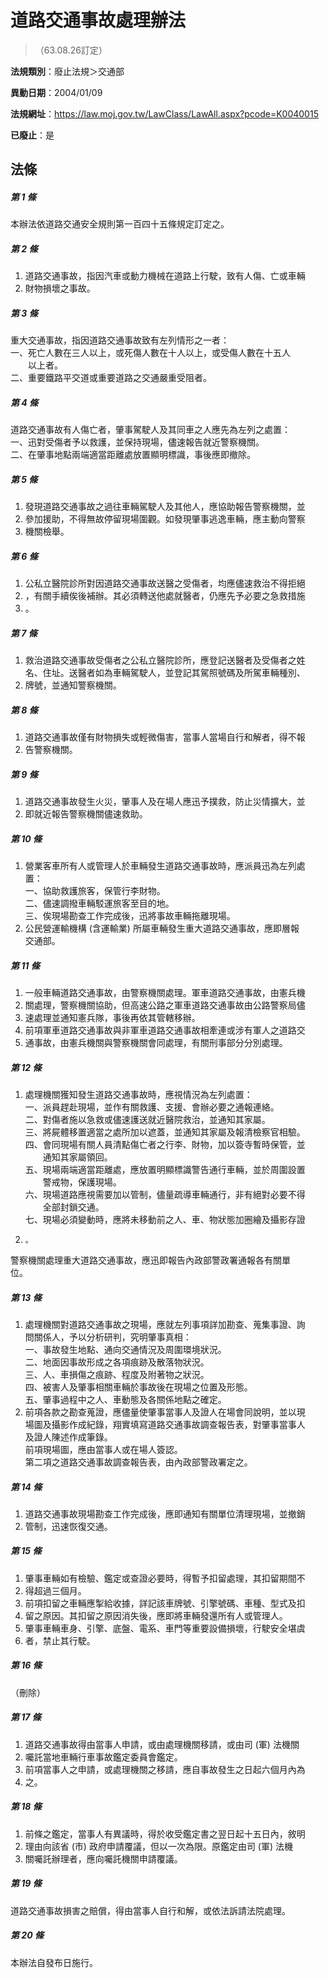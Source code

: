 # 道路交通事故處理辦法
> （63.08.26訂定）

**法規類別**：廢止法規＞交通部

**異動日期**：2004/01/09  

**法規網址**：https://law.moj.gov.tw/LawClass/LawAll.aspx?pcode=K0040015

**已廢止**：是



## 法條
##### 第 1 條
本辦法依道路交通安全規則第一百四十五條規定訂定之。

##### 第 2 條
1. 道路交通事故，指因汽車或動力機械在道路上行駛，致有人傷、亡或車輛
1. 財物損壞之事故。

##### 第 3 條
重大交通事故，指因道路交通事故致有左列情形之一者：  
一、死亡人數在三人以上，或死傷人數在十人以上，或受傷人數在十五人  
　　以上者。  
二、重要鐵路平交道或重要道路之交通嚴重受阻者。  

##### 第 4 條
道路交通事故有人傷亡者，肇事駕駛人及其同車之人應先為左列之處置：  
一、迅對受傷者予以救護，並保持現場，儘速報告就近警察機關。  
二、在肇事地點兩端適當距離處放置顯明標識，事後應即撤除。  

##### 第 5 條
1. 發現道路交通事故之過往車輛駕駛人及其他人，應協助報告警察機關，並
1. 參加援助，不得無故停留現場圍觀。如發現肇事逃逸車輛，應主動向警察
1. 機關檢舉。

##### 第 6 條
1. 公私立醫院診所對因道路交通事故送醫之受傷者，均應儘速救治不得拒絕
1. ，有關手續俟後補辦。其必須轉送他處就醫者，仍應先予必要之急救措施
1. 。

##### 第 7 條
1. 救治道路交通事故受傷者之公私立醫院診所，應登記送醫者及受傷者之姓  
名、住址。送醫者如為車輛駕駛人，並登記其駕照號碼及所駕車輛種別、
1. 牌號，並通知警察機關。

##### 第 8 條
1. 道路交通事故僅有財物損失或輕微傷害，當事人當場自行和解者，得不報
1. 告警察機關。

##### 第 9 條
1. 道路交通事故發生火災，肇事人及在場人應迅予撲救，防止災情擴大，並
1. 即就近報告警察機關儘速救助。

##### 第 10 條
1. 營業客車所有人或管理人於車輛發生道路交通事故時，應派員迅為左列處  
置：  
一、協助救護旅客，保管行李財物。  
二、儘速調撥車輛駁運旅客至目的地。  
三、俟現場勘查工作完成後，迅將事故車輛拖離現場。
1. 公民營運輸機構 (含運輸業) 所屬車輛發生重大道路交通事故，應即層報  
交通部。

##### 第 11 條
1. 一般車輛道路交通事故，由警察機關處理。軍車道路交通事故，由憲兵機
1. 關處理，警察機關協助，但高速公路之軍車道路交通事故由公路警察局儘
1. 速處理並通知憲兵隊，事後再依其管轄移辦。
1. 前項軍車道路交通事故與非軍車道路交通事故相牽連或涉有軍人之道路交
1. 通事故，由憲兵機關與警察機關會同處理，有關刑事部分分別處理。

##### 第 12 條
1. 處理機關獲知發生道路交通事故時，應視情況為左列處置：  
一、派員趕赴現場，並作有關救護、支援、會辦必要之通報連絡。  
二、對傷者施以急救或儘速護送就近醫院救治，並通知其家屬。  
三、將屍體移置適當之處所加以遮蓋，並通知其家屬及報清檢察官相驗。  
四、會同現場有關人員清點傷亡者之行李、財物，加以簽寺暫時保管，並  
　　通知其家屬領回。  
五、現場兩端適當距離處，應放置明顯標識警告通行車輛，並於周圍設置  
　　警戒物，保護現場。  
六、現場道路應視需要加以管制，儘量疏導車輛通行，非有絕對必要不得  
　　全部封鎖交通。  
七、現場必須變動時，應將未移動前之人、車、物狀態加圈繪及攝影存證
1.     。  
警察機關處理重大道路交通事故，應迅即報告內政部警政署通報各有關單  
位。

##### 第 13 條
1. 處理機關對道路交通事故之現場，應就左列事項詳加勘查、蒐集事證、詢  
問關係人，予以分析研判，究明肇事真相：  
一、事故發生地點、通向交通情況及周圍環境狀況。  
二、地面因事故形成之各項痕跡及散落物狀況。  
三、人、車損傷之痕跡、程度及附著物之狀況。  
四、被害人及肇事相關車輛於事故後在現場之位置及形態。  
五、肇事過程中之人、車動態及各關係地點之確定。
1. 前項各款之勘查蒐證，應儘量使肇事當事人及證人在場會同說明，並以現  
場圖及攝影作成紀錄，翔實填寫道路交通事故調查報告表，對肇事當事人  
及證人陳述作成筆錄。  
前項現場圖，應由當事人或在場人簽認。  
第二項之道路交通事故調查報告表，由內政部警政署定之。

##### 第 14 條
1. 道路交通事故現場勘查工作完成後，應即通知有關單位清理現場，並撤銷
1. 管制，迅速恢復交通。

##### 第 15 條
1. 肇事車輛如有檢驗、鑑定或查證必要時，得暫予扣留處理，其扣留期間不
1. 得超過三個月。
1. 前項扣留之車輛應掣給收據，詳記該車牌號、引擎號碼、車種、型式及扣
1. 留之原因。其扣留之原因消失後，應即將車輛發還所有人或管理人。
1. 肇事車輛車身、引擎、底盤、電系、車門等重要設備損壞，行駛安全堪虞
1. 者，禁止其行駛。

##### 第 16 條
（刪除）

##### 第 17 條
1. 道路交通事故得由當事人申請，或由處理機關移請，或由司 (軍) 法機關
1. 囑託當地車輛行車事故鑑定委員會鑑定。
1. 前項當事人之申請，或處理機關之移請，應自事故發生之日起六個月內為
1. 之。

##### 第 18 條
1. 前條之鑑定，當事人有異議時，得於收受鑑定書之翌日起十五日內，敘明
1. 理由向該省 (市) 政府申請覆議，但以一次為限。原鑑定由司 (軍) 法機
1. 關囑託辦理者，應向囑託機關申請覆議。

##### 第 19 條
道路交通事故損害之賠償，得由當事人自行和解，或依法訴請法院處理。

##### 第 20 條
本辦法自發布日施行。


